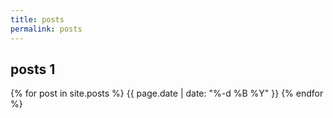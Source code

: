 ```yaml
---
title: posts
permalink: posts
---
```


<h2>posts 1</h2>

{% for post in site.posts %}
{{ page.date | date: "%-d %B %Y" }}
{% endfor %}
